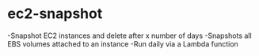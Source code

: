 # ec2-snapshot
 -Snapshot EC2 instances and delete after x number of days
 -Snapshots all EBS volumes attached to an instance
 -Run daily via a Lambda function
